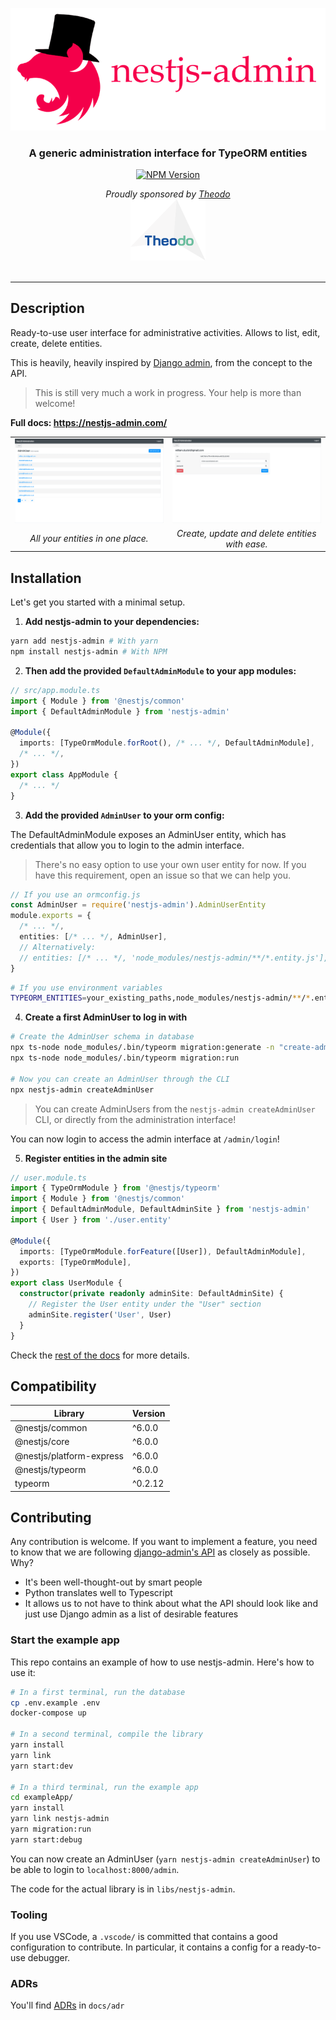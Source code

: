 ![NestJS Admin](./docs/assets/nestjs-admin-logo.png)

<h3 align="center">
  A generic administration interface for TypeORM entities
</h3>
<p align="center">
  <a href="https://www.npmjs.com/package/nestjs-admin">
    <img src="https://img.shields.io/npm/v/nestjs-admin.svg" alt="NPM Version" />
  </a>
</p>

<div>
  <div align="center">
    <em>Proudly sponsored by <a href="https://www.theodo.co.uk/experts/node-js-fullstack-javascript">Theodo</a></em>
  </div>
  <div align="center">
    <a href="https://www.theodo.co.uk/experts/node-js-fullstack-javascript">
      <img src="./docs/assets/theodo.svg" width="120rem" alt="Theodo logo" />
    </a>
  </div>
</div>

<br />

---

## Description

Ready-to-use user interface for administrative activities. Allows to list, edit, create, delete entities.

This is heavily, heavily inspired by [Django admin](https://djangobook.com/mdj2-django-admin/), from the concept to the API.

> This is still very much a work in progress.
> Your help is more than welcome!

**Full docs: https://nestjs-admin.com/**

|              |   |
:-------------------------:|:-------------------------:
![](docs/assets/screenshot-list.png)  |  ![](docs/assets/screenshot-form.png)
_All your entities in one place._  |  _Create, update and delete entities with ease._


## Installation

Let's get you started with a minimal setup.

1. **Add nestjs-admin to your dependencies:**

```bash
yarn add nestjs-admin # With yarn
npm install nestjs-admin # With NPM
```

2. **Then add the provided `DefaultAdminModule` to your app modules:**

```ts
// src/app.module.ts
import { Module } from '@nestjs/common'
import { DefaultAdminModule } from 'nestjs-admin'

@Module({
  imports: [TypeOrmModule.forRoot(), /* ... */, DefaultAdminModule],
  /* ... */,
})
export class AppModule {
  /* ... */
}
```

3. **Add the provided `AdminUser` to your orm config:**

The DefaultAdminModule exposes an AdminUser entity, which has credentials that allow you to login to the admin interface.

> There's no easy option to use your own user entity for now. If you have this requirement, open an issue so that we can help you.

```ts
// If you use an ormconfig.js
const AdminUser = require('nestjs-admin').AdminUserEntity
module.exports = {
  /* ... */,
  entities: [/* ... */, AdminUser],
  // Alternatively:
  // entities: [/* ... */, 'node_modules/nestjs-admin/**/*.entity.js'],
}
```

```bash
# If you use environment variables
TYPEORM_ENTITIES=your_existing_paths,node_modules/nestjs-admin/**/*.entity.js
```

4. **Create a first AdminUser to log in with**

```bash
# Create the AdminUser schema in database
npx ts-node node_modules/.bin/typeorm migration:generate -n "create-admin-user"
npx ts-node node_modules/.bin/typeorm migration:run

# Now you can create an AdminUser through the CLI
npx nestjs-admin createAdminUser
```

> You can create AdminUsers from the `nestjs-admin createAdminUser` CLI, or directly from the administration interface!

You can now login to access the admin interface at `/admin/login`!

5. **Register entities in the admin site**

```ts
// user.module.ts
import { TypeOrmModule } from '@nestjs/typeorm'
import { Module } from '@nestjs/common'
import { DefaultAdminModule, DefaultAdminSite } from 'nestjs-admin'
import { User } from './user.entity'

@Module({
  imports: [TypeOrmModule.forFeature([User]), DefaultAdminModule],
  exports: [TypeOrmModule],
})
export class UserModule {
  constructor(private readonly adminSite: DefaultAdminSite) {
    // Register the User entity under the "User" section
    adminSite.register('User', User)
  }
}
```

Check the [rest of the docs](./docs) for more details.

## Compatibility

| Library                  | Version |
| ------------------------ | ------- |
| @nestjs/common           | ^6.0.0  |
| @nestjs/core             | ^6.0.0  |
| @nestjs/platform-express | ^6.0.0  |
| @nestjs/typeorm          | ^6.0.0  |
| typeorm                  | ^0.2.12 |

## Contributing

Any contribution is welcome. If you want to implement a feature, you need to know that we are following [django-admin's API](https://docs.djangoproject.com/en/2.2/ref/contrib/admin/) as closely as possible. Why?

- It's been well-thought-out by smart people
- Python translates well to Typescript
- It allows us to not have to think about what the API should look like and just use Django admin as a list of desirable features

### Start the example app

This repo contains an example of how to use nestjs-admin. Here's how to use it:

```bash
# In a first terminal, run the database
cp .env.example .env
docker-compose up

# In a second terminal, compile the library
yarn install
yarn link
yarn start:dev

# In a third terminal, run the example app
cd exampleApp/
yarn install
yarn link nestjs-admin
yarn migration:run
yarn start:debug
```

You can now create an AdminUser (`yarn nestjs-admin createAdminUser`) to be able to login to `localhost:8000/admin`.

The code for the actual library is in `libs/nestjs-admin`.

### Tooling

If you use VSCode, a `.vscode/` is committed that contains a good configuration to contribute. In particular, it contains a config for a ready-to-use debugger.

### ADRs

You'll find [ADRs](https://github.com/joelparkerhenderson/architecture_decision_record#suggestions-for-writing-good-adrs) in `docs/adr`
